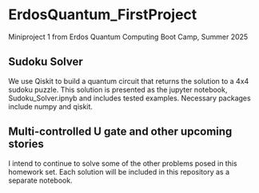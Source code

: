 # ErdosQuantum_FirstProject
Miniproject 1 from Erdos Quantum Computing Boot Camp, Summer 2025

## Sudoku Solver
We use Qiskit to build a quantum circuit that returns the solution to a 4x4 sudoku puzzle. This solution is presented as the jupyter notebook, Sudoku_Solver.ipnyb and includes tested examples. Necessary packages include numpy and qiskit.

## Multi-controlled U gate and other upcoming stories
I intend to continue to solve some of the other problems posed in this homework set. Each solution will be included in this repository as a separate notebook.
